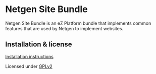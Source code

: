 Netgen Site Bundle
==================

Netgen Site Bundle is an eZ Platform bundle that implements common features that are used
by Netgen to implement websites.

Installation & license
----------------------

[Installation instructions](doc/INSTALL.md)

Licensed under [GPLv2](LICENSE)
